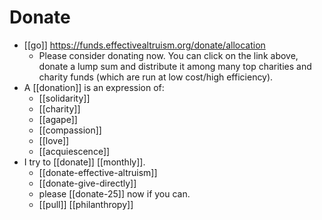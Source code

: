 # Donate

- [[go]] https://funds.effectivealtruism.org/donate/allocation
  - Please consider donating now. You can click on the link above, donate a lump sum and distribute it among many top charities and charity funds (which are run at low cost/high efficiency).
- A [[donation]] is an expression of:
  - [[solidarity]]
  - [[charity]]
  - [[agape]]
  - [[compassion]]
  - [[love]]
  - [[acquiescence]]
- I try to [[donate]] [[monthly]].
  - [[donate-effective-altruism]]
  - [[donate-give-directly]]
  - please [[donate-25]] now if you can.
  - [[pull]] [[philanthropy]]


